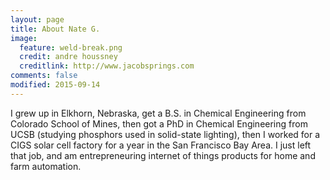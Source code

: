 ```yaml
---
layout: page
title: About Nate G.
image:
  feature: weld-break.png
  credit: andre houssney
  creditlink: http://www.jacobsprings.com
comments: false
modified: 2015-09-14
---
```


I grew up in Elkhorn, Nebraska, get a B.S. in Chemical Engineering from Colorado School of Mines, then got a PhD in Chemical Engineering from UCSB (studying phosphors used in solid-state lighting), then I worked for a CIGS solar cell factory for a year in the San Francisco Bay Area.  I just left that job, and am entrepreneuring internet of things products for home and farm automation.